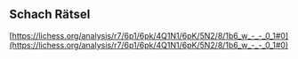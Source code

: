 ## Schach Rätsel


[https://lichess.org/analysis/r7/6p1/6pk/4Q1N1/6pK/5N2/8/1b6_w_-_-_0_1#0](https://lichess.org/analysis/r7/6p1/6pk/4Q1N1/6pK/5N2/8/1b6_w_-_-_0_1#0)